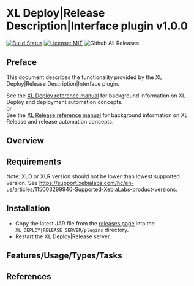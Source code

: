 # XL Deploy|Release Description|Interface plugin v1.0.0

[![Build Status][xld-gitops-plugin-travis-image]][xld-gitops-plugin-travis-url]
[![License: MIT][xld-gitops-plugin-license-image]][xld-gitops-plugin-license-url]
![Github All Releases][xld-gitops-plugin-downloads-image]

[xld-gitops-plugin-travis-image]: https://travis-ci.org/xebialabs-community/xld-gitops-plugin.svg?branch=master
[xld-gitops-plugin-travis-url]: https://travis-ci.org/xebialabs-community/xld-gitops-plugin
[xld-gitops-plugin-license-image]: https://img.shields.io/badge/License-MIT-yellow.svg
[xld-gitops-plugin-license-url]: https://opensource.org/licenses/MIT
[xld-gitops-plugin-downloads-image]: https://img.shields.io/github/downloads/xebialabs-community/xld-gitops-plugin/total.svg

## Preface

This document describes the functionality provided by the XL Deploy|Release Description|Interface plugin.

See the [XL Deploy reference manual](https://docs.xebialabs.com/xl-deploy) for background information on XL Deploy and deployment automation concepts.  
or  
See the [XL Release reference manual](https://docs.xebialabs.com/xl-release) for background information on XL Release and release automation concepts.  

## Overview

## Requirements

Note:  XLD or XLR version should not be lower than lowest supported version.  See <https://support.xebialabs.com/hc/en-us/articles/115003299946-Supported-XebiaLabs-product-versions>.

## Installation

* Copy the latest JAR file from the [releases page](https://github.com/xebialabs-community/xld-gitops-plugin/releases) into the `XL_DEPLOY|RELEASE_SERVER/plugins` directory.
* Restart the XL Deploy|Release server.

## Features/Usage/Types/Tasks

## References

